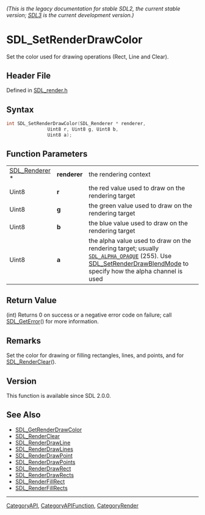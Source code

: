 ###### (This is the legacy documentation for stable SDL2, the current stable version; [SDL3](https://wiki.libsdl.org/SDL3/) is the current development version.)
# SDL_SetRenderDrawColor

Set the color used for drawing operations (Rect, Line and Clear).

## Header File

Defined in [SDL_render.h](https://github.com/libsdl-org/SDL/blob/SDL2/include/SDL_render.h)

## Syntax

```c
int SDL_SetRenderDrawColor(SDL_Renderer * renderer,
               Uint8 r, Uint8 g, Uint8 b,
               Uint8 a);
```

## Function Parameters

|                                |              |                                                                                                                                                                                                                   |
| ------------------------------ | ------------ | ----------------------------------------------------------------------------------------------------------------------------------------------------------------------------------------------------------------- |
| [SDL_Renderer](SDL_Renderer) * | **renderer** | the rendering context                                                                                                                                                                                             |
| Uint8                          | **r**        | the red value used to draw on the rendering target                                                                                                                                                                |
| Uint8                          | **g**        | the green value used to draw on the rendering target                                                                                                                                                              |
| Uint8                          | **b**        | the blue value used to draw on the rendering target                                                                                                                                                               |
| Uint8                          | **a**        | the alpha value used to draw on the rendering target; usually [`SDL_ALPHA_OPAQUE`](SDL_ALPHA_OPAQUE) (255). Use [SDL_SetRenderDrawBlendMode](SDL_SetRenderDrawBlendMode) to specify how the alpha channel is used |

## Return Value

(int) Returns 0 on success or a negative error code on failure; call
[SDL_GetError](SDL_GetError)() for more information.

## Remarks

Set the color for drawing or filling rectangles, lines, and points, and for
[SDL_RenderClear](SDL_RenderClear)().

## Version

This function is available since SDL 2.0.0.

## See Also

- [SDL_GetRenderDrawColor](SDL_GetRenderDrawColor)
- [SDL_RenderClear](SDL_RenderClear)
- [SDL_RenderDrawLine](SDL_RenderDrawLine)
- [SDL_RenderDrawLines](SDL_RenderDrawLines)
- [SDL_RenderDrawPoint](SDL_RenderDrawPoint)
- [SDL_RenderDrawPoints](SDL_RenderDrawPoints)
- [SDL_RenderDrawRect](SDL_RenderDrawRect)
- [SDL_RenderDrawRects](SDL_RenderDrawRects)
- [SDL_RenderFillRect](SDL_RenderFillRect)
- [SDL_RenderFillRects](SDL_RenderFillRects)

----
[CategoryAPI](CategoryAPI), [CategoryAPIFunction](CategoryAPIFunction), [CategoryRender](CategoryRender)

